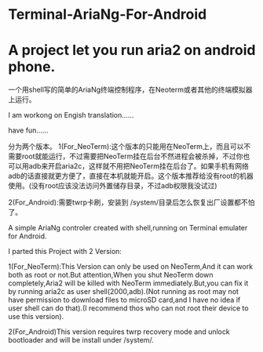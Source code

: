 # Terminal-AriaNg-For-Android 
# A project let you run aria2 on android phone.
一个用shell写的简单的AriaNg终端控制程序，在Neoterm或者其他的终端模拟器上运行。

I am workong on Engish translation......

have fun......

分为两个版本。
1(For_NeoTerm):这个版本的只能用在NeoTerm上，而且可以不需要root就能运行，不过需要把NeoTerm挂在后台不然进程会被杀掉，不过你也可以用adb来开启aria2c，这样就不用把NeoTerm挂在后台了。如果手机有网络adb的话直接就更方便了，直接在本机就能开启。这个版本推荐给没有root的机器使用。(没有root应该没法访问外置储存目录，不过adb权限我没试过)

2(For_Android):需要twrp卡刷，安装到 /system/目录后怎么恢复出厂设置都不怕了。



A simple AriaNg controler created with shell,running on Terminal emulater for Android.

I parted this Project with 2 Version:
 
1(For_NeoTerm):This Version can only be used on NeoTerm,And it can work both as root or not.But attention,When you shut NeoTerm down completely,Aria2 will be killed with NeoTerm immediately.But,you can fix it by running aria2c as user shell(2000,adb).(Not running as root may not have permission to download files to microSD card,and I have no idea if user shell can do that).(I recommend thos who can not root their device to use this version).

2(For_Android)This version requires twrp recovery mode and unlock bootloader and will be install under /system/.
